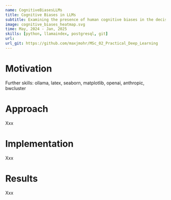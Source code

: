 ```yaml
---
name: CognitiveBiasesLLMs
title: Cognitive Biases in LLMs
subtitle: Examining the presence of human cognitive biases in the decision-making of language models.
image: cognitive_biases_heatmap.svg
time: May, 2024 - Jan, 2025
skills: [python, llamaindex, postgresql, git]
url:
url_git: https://github.com/maxjmohr/MSc_02_Practical_Deep_Learning
---
```

# Motivation
Further skills: ollama, latex, seaborn, matplotlib, openai, anthropic, bwcluster

# Approach
Xxx

# Implementation
Xxx

# Results
Xxx